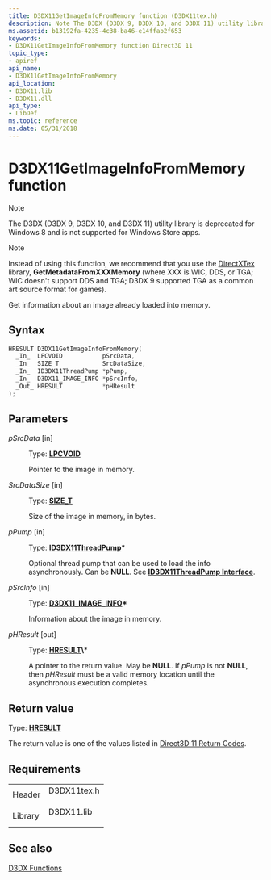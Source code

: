 ```yaml
---
title: D3DX11GetImageInfoFromMemory function (D3DX11tex.h)
description: Note The D3DX (D3DX 9, D3DX 10, and D3DX 11) utility library is deprecated for Windows 8 and is not supported for Windows Store apps. Note Instead of using this function, we recommend that you use the DirectXTex library, GetMetadataFromXXXMemory (where XXX is WIC, DDS, or TGA; WIC doesn't support DDS and TGA; D3DX 9 supported TGA as a common art source format for games). Get information about an image already loaded into memory.
ms.assetid: b13192fa-4235-4c38-ba46-e14ffab2f653
keywords:
- D3DX11GetImageInfoFromMemory function Direct3D 11
topic_type:
- apiref
api_name:
- D3DX11GetImageInfoFromMemory
api_location:
- D3DX11.lib
- D3DX11.dll
api_type:
- LibDef
ms.topic: reference
ms.date: 05/31/2018
---
```


# D3DX11GetImageInfoFromMemory function

> [!Note]  
> The D3DX (D3DX 9, D3DX 10, and D3DX 11) utility library is deprecated for Windows 8 and is not supported for Windows Store apps.

 

> [!Note]  
> Instead of using this function, we recommend that you use the [DirectXTex](https://github.com/Microsoft/DirectXTex) library, **GetMetadataFromXXXMemory** (where XXX is WIC, DDS, or TGA; WIC doesn't support DDS and TGA; D3DX 9 supported TGA as a common art source format for games).

 

Get information about an image already loaded into memory.

## Syntax


```C++
HRESULT D3DX11GetImageInfoFromMemory(
  _In_  LPCVOID           pSrcData,
  _In_  SIZE_T            SrcDataSize,
  _In_  ID3DX11ThreadPump *pPump,
  _In_  D3DX11_IMAGE_INFO *pSrcInfo,
  _Out_ HRESULT           *pHResult
);
```



## Parameters

<dl> <dt>

*pSrcData* \[in\]
</dt> <dd>

Type: **[**LPCVOID**](/windows/desktop/WinProg/windows-data-types)**

Pointer to the image in memory.

</dd> <dt>

*SrcDataSize* \[in\]
</dt> <dd>

Type: **[**SIZE\_T**](/windows/desktop/WinProg/windows-data-types)**

Size of the image in memory, in bytes.

</dd> <dt>

*pPump* \[in\]
</dt> <dd>

Type: **[**ID3DX11ThreadPump**](id3dx11threadpump.md)\***

Optional thread pump that can be used to load the info asynchronously. Can be **NULL**. See [**ID3DX11ThreadPump Interface**](id3dx11threadpump.md).

</dd> <dt>

*pSrcInfo* \[in\]
</dt> <dd>

Type: **[**D3DX11\_IMAGE\_INFO**](d3dx11-image-info.md)\***

Information about the image in memory.

</dd> <dt>

*pHResult* \[out\]
</dt> <dd>

Type: **[**HRESULT**](https://msdn.microsoft.com/library/Bb401631(v=MSDN.10).aspx)\***

A pointer to the return value. May be **NULL**. If *pPump* is not **NULL**, then *pHResult* must be a valid memory location until the asynchronous execution completes.

</dd> </dl>

## Return value

Type: **[**HRESULT**](https://msdn.microsoft.com/library/Bb401631(v=MSDN.10).aspx)**

The return value is one of the values listed in [Direct3D 11 Return Codes](d3d11-graphics-reference-returnvalues.md).

## Requirements



|                    |                                                                                        |
|--------------------|----------------------------------------------------------------------------------------|
| Header<br/>  | <dl> <dt>D3DX11tex.h</dt> </dl> |
| Library<br/> | <dl> <dt>D3DX11.lib</dt> </dl>  |



## See also

<dl> <dt>

[D3DX Functions](d3d11-graphics-reference-d3dx11-functions.md)
</dt> </dl>

 

